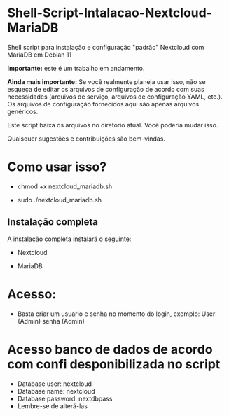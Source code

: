 # Shell-Script-Intalacao-Nextcloud-MariaDB
Shell script para instalação e configuração "padrão" Nextcloud com MariaDB em Debian 11

**Importante:** este é um trabalho em andamento.

**Ainda mais importante:** Se você realmente planeja usar isso, não se esqueça de editar os arquivos de configuração de acordo com suas necessidades (arquivos de serviço, arquivos de configuração YAML, etc.). Os arquivos de configuração fornecidos aqui são apenas arquivos genéricos.

Este script baixa os arquivos no diretório atual. Você poderia mudar isso.

Quaisquer sugestões e contribuições são bem-vindas.

# Como usar isso?

* chmod +x nextcloud_mariadb.sh

* sudo ./nextcloud_mariadb.sh

## Instalação completa

A instalação completa instalará o seguinte:

* Nextcloud

* MariaDB

# Acesso:

* Basta criar um usuario e senha no momento do login, exemplo: User (Admin) senha (Admin)

# Acesso banco de dados de acordo com confi desponibilizada no script

* Database user: nextcloud
* Database name: nextcloud
* Database password: nextdbpass
* Lembre-se de alterá-las
